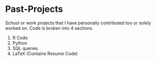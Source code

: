 # Past-Projects
School or work projects that I have personally contributed too or solely worked on. 
Code is broken into 4 sections.
1) R Code 
2) Python 
3) SQL queries 
4) LaTeX (Contains Resume Code)

